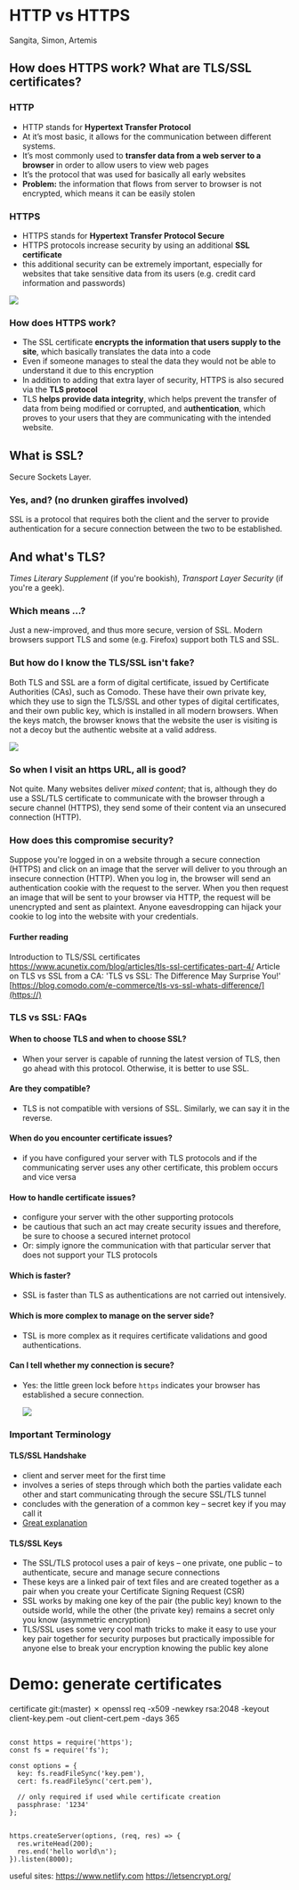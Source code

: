 # HTTP vs HTTPS
Sangita, Simon, Artemis

## How does HTTPS work? What are TLS/SSL certificates? 

### HTTP 

- HTTP stands for **Hypertext Transfer Protocol**
- At it’s most basic, it allows for the communication between different systems.
- It’s most commonly used to **transfer data from a web server to a browser** in order to allow users to view web pages
- It’s the protocol that was used for basically all early websites
- **Problem:** the information that flows from server to browser is not encrypted, which means it can be easily stolen

### HTTPS

- HTTPS stands for **Hypertext Transfer Protocol Secure**
- HTTPS protocols increase security by using an additional **SSL certificate**
- this additional security can be extremely important, especially for websites that take sensitive data from its users (e.g. credit card information and passwords)

![](https://image.ibb.co/dwMkmU/Bildschirmfoto_2018_08_14_um_14_36_20.png)


### How does HTTPS work? 

- The SSL certificate **encrypts the information that users supply to the site**, which basically translates the data into a code
- Even if someone manages to steal the data they would not be able to understand it due to this encryption
- In addition to adding that extra layer of security, HTTPS is also secured via the **TLS protocol**
- TLS **helps provide data integrity**, which helps prevent the transfer of data from being modified or corrupted, and a**uthentication**, which proves to your users that they are communicating with the intended website.


## What is SSL?
Secure Sockets Layer.

### Yes, and? (no drunken giraffes involved)
SSL is a protocol that requires both the client and the server to provide authentication for a secure connection between the two to be established.

## And what's TLS?
*Times Literary Supplement* (if you're bookish), *Transport Layer Security* (if you're a geek).

### Which means ...?
Just a new-improved, and thus more secure, version of SSL. Modern browsers support TLS and some (e.g. Firefox) support both TLS and SSL.

### But how do I know the TLS/SSL isn't fake?
Both TLS and SSL are a form of digital certificate, issued by Certificate Authorities (CAs), such as Comodo. These have their own private key, which they use to sign the TLS/SSL and other types of digital certificates, and their own public key, which is installed in all modern browsers. When the keys match, the browser knows that the website the user is visiting is not a decoy but the authentic website at a valid address.

![](https://www.codeproject.com/KB/IP/326574/mutualssl_small.png)
 
### So when I visit an https URL, all is good?
Not quite. Many websites deliver *mixed content*; that is, although they do use a SSL/TLS certificate to communicate with the browser through a secure channel (HTTPS), they send some of their content via an unsecured connection (HTTP).

### How does this compromise security?
Suppose you're logged in on a website through a secure connection (HTTPS) and click on an image that the server will deliver to you through an insecure connection (HTTP). When you log in, the browser will send an authentication cookie with the request to the server. When you then request an image that will be sent to your browser via HTTP, the request will be unencrypted and sent as plaintext. Anyone eavesdropping can hijack your cookie to log into the website with your credentials.

#### Further reading
Introduction to TLS/SSL certificates
https://www.acunetix.com/blog/articles/tls-ssl-certificates-part-4/
Article on TLS vs SSL from a CA:
'TLS vs SSL: The Difference May Surprise You!'
[https://blog.comodo.com/e-commerce/tls-vs-ssl-whats-difference/](https://)

### TLS vs SSL: FAQs
 
#### When to choose TLS and when to choose SSL?
- When your server is capable of running the latest version of TLS, then go ahead with this protocol. Otherwise, it is better to use SSL.
#### Are they compatible?
- TLS is not compatible with versions of SSL. Similarly, we can say it in the reverse.
#### When do you encounter certificate issues?
- if you have configured your server with TLS protocols and if the communicating server uses any other certificate, this problem occurs and vice versa
#### How to handle certificate issues?
- configure your server with the other supporting protocols 
- be cautious that such an act may create security issues and therefore, be sure to choose a secured internet protocol 
- Or: simply ignore the communication with that particular server that does not support your TLS protocols
#### Which is faster?
- SSL is faster than TLS as authentications are not carried out intensively.
#### Which is more complex to manage on the server side?
- TSL is more complex as it requires certificate validations and good authentications.
#### Can I tell whether my connection is secure?
- Yes: the little green lock before `https` indicates your browser has established a secure connection.

    ![](https://i.imgur.com/8wkgtr8.png)

### Important Terminology 

#### TLS/SSL Handshake 
- client and server meet for the first time
- involves a series of steps through which both the parties validate each other and start communicating through the secure SSL/TLS tunnel
- concludes with the generation of a common key – secret key if you may call it
- [Great explanation](https://cheapsslsecurity.com/blog/what-is-ssl-tls-handshake-understand-the-process-in-just-3-minutes/)


#### TLS/SSL Keys

- The SSL/TLS protocol uses a pair of keys – one private, one public – to authenticate, secure and manage secure connections 
- These keys are a linked pair of text files and are created together as a pair when you create your Certificate Signing Request (CSR)
- SSL works by making one key of the pair (the public key) known to the outside world, while the other (the private key) remains a secret only you know (asymmetric encryption)
- TLS/SSL uses some very cool math tricks to make it easy to use your key pair together for security purposes but practically impossible for anyone else to break your encryption knowing the public key alone

 
# Demo: generate certificates
 
certificate git:(master) ✗ openssl req -x509 -newkey rsa:2048 -keyout client-key.pem -out client-cert.pem -days 365

```

const https = require('https');
const fs = require('fs');

const options = {
  key: fs.readFileSync('key.pem'),
  cert: fs.readFileSync('cert.pem'),
  
  // only required if used while certificate creation
  passphrase: '1234'
};


https.createServer(options, (req, res) => {
  res.writeHead(200);
  res.end('hello world\n');
}).listen(8000);
```


 
 useful sites:
 https://www.netlify.com
 https://letsencrypt.org/


